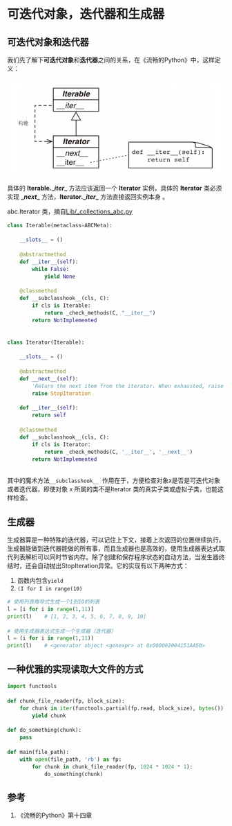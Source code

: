# 可迭代对象，迭代器和生成器

## 可迭代对象和迭代器

我们先了解下**可迭代对象**和**迭代器**之间的关系，在《流畅的Python》中，这样定义：

![iter](images/iteration_img.png)

具体的 **Iterable.\__iter__** 方法应该返回一个 **Iterator** 实例，具体的 **Iterator** 类必须实现 **\__next__** 方法，**Iterator.\__iter__** 方法直接返回实例本身 。

abc.Iterator 类，摘自[Lib/_collections_abc.py](https://hg.python.org/cpython/file/tip/Lib/_collections_abc.py#l259)

```python
class Iterable(metaclass=ABCMeta):

    __slots__ = ()

    @abstractmethod
    def __iter__(self):
        while False:
            yield None

    @classmethod
    def __subclasshook__(cls, C):
        if cls is Iterable:
            return _check_methods(C, "__iter__")
        return NotImplemented


class Iterator(Iterable):

    __slots__ = ()

    @abstractmethod
    def __next__(self):
        'Return the next item from the iterator. When exhausted, raise StopIteration'
        raise StopIteration

    def __iter__(self):
        return self

    @classmethod
    def __subclasshook__(cls, C):
        if cls is Iterator:
            return _check_methods(C, '__iter__', '__next__')
        return NotImplemented
    
```

其中的魔术方法`__subclasshook__ `作用在于，方便检查对象x是否是可迭代对象或者迭代器，即使对象 x 所属的类不是Iterator 类的真实子类或虚拟子类，也能这样检查。

## 生成器

生成器算是一种特殊的迭代器，可以记住上下文，接着上次返回的位置继续执行。生成器能做到迭代器能做的所有事，而且生成器也是高效的，使用生成器表达式取代列表解析可以同时节省内存。除了创建和保存程序状态的自动方法，当发生器终结时，还会自动抛出StopIteration异常。它的实现有以下两种方式：

1. 函数内包含`yield`
2. `(I for I in range(10)`

```python
# 使用列表推导式生成一个1到10的列表
l = [i for i in range(1,11)]
print(l)    # [1, 2, 3, 4, 5, 6, 7, 8, 9, 10]

# 使用生成器表达式生成一个生成器（迭代器）
l = (i for i in range(1,11))
print(l)    # <generator object <genexpr> at 0x000002004151AA50>
```

## 一种优雅的实现读取大文件的方式

```python
import functools

def chunk_file_reader(fp, block_size):
    for chunk in iter(functools.partial(fp.read, block_size), bytes()):
        yield chunk

def do_something(chunk):
    pass

def main(file_path):
    with open(file_path, 'rb') as fp:
	    for chunk in chunk_file_reader(fp, 1024 * 1024 * 1):
            do_something(chunk)
```

## 参考

1. 《流畅的Python》第十四章